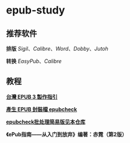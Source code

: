 # epub-study
## 推荐软件

**排版**
_Sigil_、_Calibre_、_Word_、_Dobby_、_Jutoh_

**转换**
_EasyPub_、_Calibre_
## 教程

[**台灣 EPUB 3 製作指引**](https://github.com/dpublishing/epub3guide)

[**產生 EPUB 封裝檔 epubcheck**](https://github.com/w3c/epubcheck)

[**epubcheck批处理简易版见本仓库**](https://github.com/xiaxi626/epub-study/tree/master/epubcheck)

**《ePub指南——从入门到放弃》编著：赤霓（第2版）**
